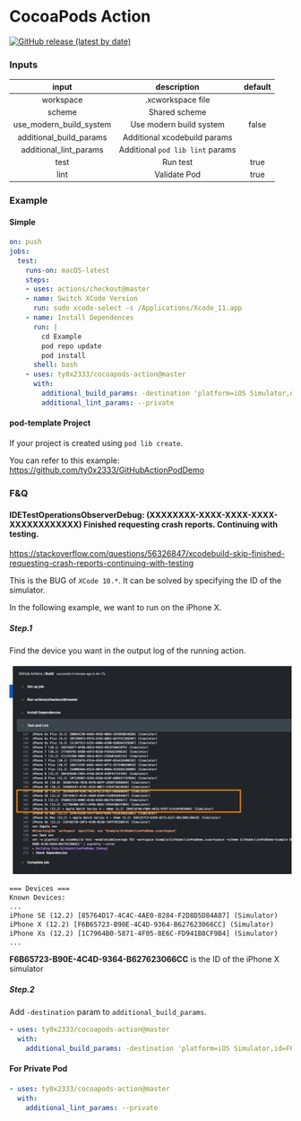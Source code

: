CocoaPods Action
===
[![GitHub release (latest by date)](https://img.shields.io/github/v/release/ty0x2333/cocoapods-action)](https://github.com/ty0x2333/cocoapods-action/releases)

### Inputs

input | description | default |
:---: | :---------: | :-----: |
workspace | .xcworkspace file |
scheme    | Shared scheme |
use_modern_build_system | Use modern build system | false
additional_build_params | Additional xcodebuild params |
additional_lint_params | Additional `pod lib lint` params |
test | Run test | true
lint | Validate Pod | true

### Example

#### Simple

```yml
on: push
jobs:
  test:
    runs-on: macOS-latest
    steps:
    - uses: actions/checkout@master
    - name: Switch XCode Version
      run: sudo xcode-select -s /Applications/Xcode_11.app
    - name: Install Dependences
      run: |
        cd Example
        pod repo update
        pod install
      shell: bash
    - uses: ty0x2333/cocoapods-action@master
      with:
        additional_build_params: -destination 'platform=iOS Simulator,name=iPhone 11,OS=13.0'
        additional_lint_params: --private
```

#### pod-template Project

If your project is created using `pod lib create`.

You can refer to this example: https://github.com/ty0x2333/GitHubActionPodDemo


### F&Q
#### IDETestOperationsObserverDebug: (XXXXXXXX-XXXX-XXXX-XXXX-XXXXXXXXXXXX) Finished requesting crash reports. Continuing with testing.

https://stackoverflow.com/questions/56326847/xcodebuild-skip-finished-requesting-crash-reports-continuing-with-testing

This is the BUG of `XCode 10.*`. It can be solved by specifying the ID of the simulator.

In the following example, we want to run on the iPhone X.

##### Step.1

Find the device you want in the output log of the running action.

![Simulator ID](resource/simulator-id.jpg)

```
=== Devices ===
Known Devices:
...
iPhone SE (12.2) [85764D17-4C4C-4AE0-8284-F2D8D5D84A87] (Simulator)
iPhone X (12.2) [F6B65723-B90E-4C4D-9364-B627623066CC] (Simulator)
iPhone Xs (12.2) [1C7964B0-5871-4F05-8E6C-FD941B8CF9B4] (Simulator)
...
```

**F6B65723-B90E-4C4D-9364-B627623066CC** is the ID of the iPhone X simulator

##### Step.2

Add `-destination` param to `additional_build_params`.

```yml
- uses: ty0x2333/cocoapods-action@master
  with:
    additional_build_params: -destination 'platform=iOS Simulator,id=F6B65723-B90E-4C4D-9364-B627623066CC'
```

#### For Private Pod

```yml
- uses: ty0x2333/cocoapods-action@master
  with:
    additional_lint_params: --private
```